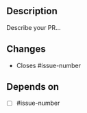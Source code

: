 ## Description

Describe your PR...

## Changes

- Closes #issue-number

## Depends on

- [ ] #issue-number
